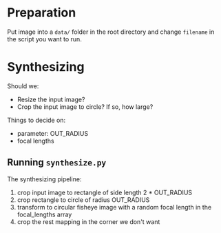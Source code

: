 # Preparation

Put image into a `data/` folder in the root directory and change `filename` in the script you want to run.

# Synthesizing

Should we:
- Resize the input image?
- Crop the input image to circle? If so, how large?

Things to decide on:
- parameter: OUT_RADIUS
- focal lengths

## Running `synthesize.py`

The synthesizing pipeline:
1. crop input image to rectangle of side length 2 * OUT_RADIUS
2. crop rectangle to circle of radius OUT_RADIUS
3. transform to circular fisheye image with a random focal length in the focal_lengths array
4. crop the rest mapping in the corner we don't want
